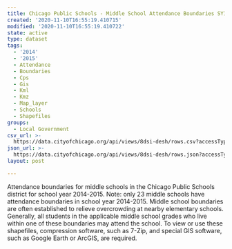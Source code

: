 ```yaml
---
title: Chicago Public Schools - Middle School Attendance Boundaries SY1415
created: '2020-11-10T16:55:19.410715'
modified: '2020-11-10T16:55:19.410722'
state: active
type: dataset
tags:
  - '2014'
  - '2015'
  - Attendance
  - Boundaries
  - Cps
  - Gis
  - Kml
  - Kmz
  - Map_layer
  - Schools
  - Shapefiles
groups:
  - Local Government
csv_url: >-
  https://data.cityofchicago.org/api/views/8dsi-desh/rows.csv?accessType=DOWNLOAD
json_url: >-
  https://data.cityofchicago.org/api/views/8dsi-desh/rows.json?accessType=DOWNLOAD
layout: post

---
```

Attendance boundaries for middle schools in the Chicago Public Schools district for school year 2014-2015. Note: only 23 middle schools have attendance boundaries in school year 2014-2015. Middle school boundaries are often established to relieve overcrowding at nearby elementary schools. Generally, all students in the applicable middle school grades who live within one of these boundaries may attend the school. To view or use these shapefiles, compression software, such as 7-Zip, and special GIS software, such as Google Earth or ArcGIS, are required.
